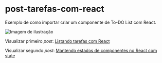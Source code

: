 # post-tarefas-com-react
Exemplo de como importar criar um componente de To-DO List com React.

![Imagem de ilustração](http://blog.matheuscastiglioni.com.br/arquivo/download/posts/2018/07/utilizando-state-e-props-do-react_5b4549d176d32_bg.jpg)

Visualizar primeiro *post*: [Listando tarefas com React](http://blog.matheuscastiglioni.com.br/listando-tarefas-com-react)

Visualizar segundo *post*: [Mantendo estados de componentes no React com state]()
